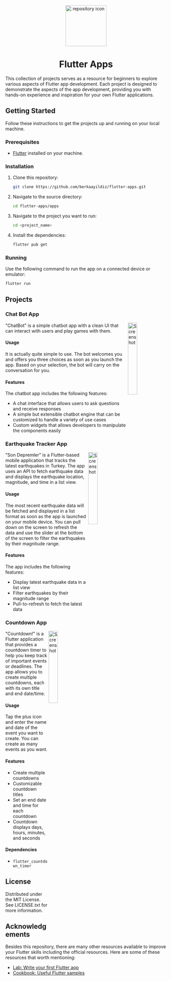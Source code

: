 <div align="center">

<img src="https://user-images.githubusercontent.com/37070272/219638474-f7ac2a87-8b4e-4e9c-a916-818b539f2d9f.png" alt="repository icon" width="128">

<h1>Flutter Apps</h1>
</div>

This collection of projects serves as a resource for beginners to explore various aspects of Flutter app development. Each project is designed to demonstrate the aspects of the app development, providing you with hands-on experience and inspiration for your own Flutter applications.

## Getting Started

Follow these instructions to get the projects up and running on your local machine.

### Prerequisites

- [Flutter](https://flutter.dev/docs/get-started/install) installed on your machine.

### Installation

1. Clone this repository:

    ```bash
    git clone https://github.com/berkaayildiz/flutter-apps.git
    ```

2. Navigate to the source directory:

    ```bash
    cd flutter-apps/apps
    ```

3. Navigate to the project you want to run:

    ```bash
    cd <project_name>
    ```

4. Install the dependencies:

    ```bash
    flutter pub get
    ```

### Running

Use the following command to run the app on a connected device or emulator:
  
```bash
flutter run
```


## Projects


### Chat Bot App 

<img
  src="https://user-images.githubusercontent.com/37070272/220718904-94817555-af52-40b1-8fa3-42286060c4fd.png"
  width=24%
  alt="Screenshot"
  align="right"
/>

"ChatBot" is a simple chatbot app with a clean UI that can interact with users and play games with them.

#### Usage
It is actually quite simple to use. The bot welcomes you and offers you three choices as soon as you launch the app. Based on your selection, the bot will carry on the conversation for you.

#### Features

The chatbot app includes the following features:

- A chat interface that allows users to ask questions and receive responses
- A simple but extensible chatbot engine that can be customized to handle a variety of use cases
- Custom widgets that allows developers to manipulate the components easily


### Earthquake Tracker App 

<img
  src="https://user-images.githubusercontent.com/37070272/221447373-d3acc894-7fae-449c-afd3-9f2855741048.png"
  width=24%
  alt="Screenshot"
  align="right"
/>

"Son Depremler" is a Flutter-based mobile application that tracks the latest earthquakes in Turkey. The app uses an API to fetch earthquake data and displays the earthquake location, magnitude, and time in a list view.

#### Usage
The most recent earthquake data will be fetched and displayed in a list format as soon as the app is launched on your mobile device. You can pull down on the screen to refresh the data and use the slider at the bottom of the screen to filter the earthquakes by their magnitude range.

#### Features

The app includes the following features:

- Display latest earthquake data in a list view
- Filter earthquakes by their magnitude range
- Pull-to-refresh to fetch the latest data


### Countdown App

<img
  src="https://user-images.githubusercontent.com/37070272/221721155-1885e257-355d-4aa9-b26c-9616d932c3bb.png"
  width=24%
  alt="Screenshot"
  align="right"
/>

"Countdown!" is a Flutter application that provides a countdown timer to help you keep track of important events or deadlines. The app allows you to create multiple countdowns, each with its own title and end date/time.

#### Usage

Tap the plus icon and enter the name and date of the event you want to create. You can create as many events as you want.

#### Features

- Create multiple countdowns
- Customizable countdown titles
- Set an end date and time for each countdown
- Countdown displays days, hours, minutes, and seconds

#### Dependencies

- `flutter_countdown_timer`


## License

Distributed under the MIT License. See LICENSE.txt for more information.

## Acknowledgements

Besides this repository, there are many other resources available to improve your Flutter skills including the official resources. Here are some of these resources that worth mentioning:

- [Lab: Write your first Flutter app](https://flutter.dev/docs/get-started/codelab)
- [Cookbook: Useful Flutter samples](https://flutter.dev/docs/cookbook)
